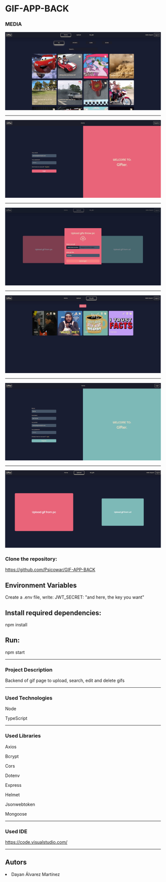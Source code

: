 # GIF-APP-BACK


### MEDIA
![products](src/assets/imgs/capture-home.JPG)

---
![products](src/assets/imgs/capture-login.JPG)

---
![products](src/assets/imgs/capture-modal-upload.JPG)

---
![products](src/assets/imgs/capture-my-gifs.JPG)

---
![products](src/assets/imgs/capture-register.JPG)

---
![products](src/assets/imgs/capture-upload.JPG)

### Clone the repository:

https://github.com/Psicowar/GIF-APP-BACK

## Environment Variables

Create a .env file, write: JWT_SECRET: "and here, the key you want"

## Install required dependencies:

npm install


## Run:
npm start

---

### Project Description

Backend of gif page to upload, search, edit and delete gifs

---
### Used Technologies
Node

TypeScript

---
### Used Libraries

Axios

Bcrypt

Cors

Dotenv

Express

Helmet

Jsonwebtoken

Mongoose

---

### Used IDE

https://code.visualstudio.com/

---
## Autors

<li>Dayan Álvarez Martínez</li>
    